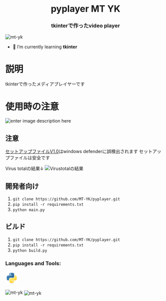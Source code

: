 <h1 align="center">pyplayer MT YK</h1>
<h3 align="center">tkinterで作ったvideo player</h3>

<p align="left"> <img src="https://komarev.com/ghpvc/?username=mt-yk&label=Profile%20views&color=0e75b6&style=flat" alt="mt-yk" /> </p>

- 🌱 I’m currently learning **tkinter**


# 説明
tkinterで作ったメディアプレイヤーです
# 使用時の注意
![enter image description here](https://github.com/MT-YK/pyplayer/raw/main/gui_%E8%AA%AC%E6%98%8E.png)
## 注意
[セットアップファイルV1.0](https://github.com/MT-YK/pyplayer/releases/download/1.0/pyplayer_setup.exe)はwindows defenderに誤検出されます
セットアップファイルは安全です

Virus totalの結果↓
![Virustotalの結果](https://github.com/MT-YK/pyplayer/raw/main/virustotal.png)

## 開発者向け
 1. `git clone https://github.com/MT-YK/pyplayer.git`
 2. `pip install -r requirements.txt`
 3. `python main.py`
## ビルド
 1. `git clone https://github.com/MT-YK/pyplayer.git`
 2. `pip install -r requirements.txt`
 3. `python build.py`
<p align="left">
</p>

<h3 align="left">Languages and Tools:</h3>
<p align="left"> <a href="https://www.python.org" target="_blank" rel="noreferrer"> <img src="https://raw.githubusercontent.com/devicons/devicon/master/icons/python/python-original.svg" alt="python" width="40" height="40"/> </a> </p>


<p><img align="left" src="https://github-readme-stats.vercel.app/api/top-langs?username=mt-yk&show_icons=true&locale=en&layout=compact" alt="mt-yk" /></p>

<p>&nbsp;<img align="center" src="https://github-readme-stats.vercel.app/api?username=mt-yk&show_icons=true&locale=en" alt="mt-yk" /></p>
